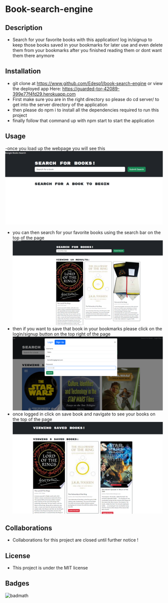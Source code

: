 # Book-search-engine

## Description
- Search for your favorite books with this application! log in/signup to keep those books saved in your bookmarks for later use and even delete them from your bookmarks after you finished reading them or dont want them there anymore

## Installation
- git clone at https://www.github.com/Edesp1/book-search-engine or view the deployed app Here: https://guarded-tor-42089-399e77f4fd29.herokuapp.com
- First make sure you are in the right directory so please do cd server/ to get into the server directory of the application
- then please do npm i to install all the dependencies required to run this project
- finally follow that command up with npm start to start the application

## Usage
-once you load up the webpage you will see this
![alt text](./client/src/assets/images/screenshot1.png)
- you can then search for your favorite books using the search bar on the top of the page
![alt text](./client/src/assets/images/screenshot2.png)
- then if you want to save that book in your bookmarks please click on the login/signup button on the top right of the page
![alt text](./client/src/assets/images/screenshot3.png)
- once logged in click on save book and navigate to  see your books on the top of the page
![alt text](./client/src/assets/images/screenshot4.png)

## Collaborations
- Collaborations for this project are closed until further notice !



## License
- This project is under the MIT license

## Badges
![badmath](https://img.shields.io/badge/license-MIT-blue)